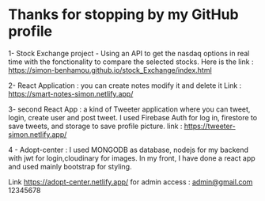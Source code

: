 # Thanks for stopping by my GitHub profile 
1- Stock Exchange project -  Using an API to get the nasdaq options in real time with the fonctionality to compare the selected stocks. 
 Here is the link : https://simon-benhamou.github.io/stock_Exchange/index.html

2- React Application : you can create notes modify it and delete it 
 Link : https://smart-notes-simon.netlify.app/

3- second React App : a kind of Tweeter application where you can tweet, login, create user and post tweet. 
I used Firebase Auth for log in, firestore to save tweets, and storage to save profile picture. 
link :  https://tweeter-simon.netlify.app/

4 - Adopt-center : I used MONGODB as database, nodejs for my backend with jwt for login,cloudinary for images. 
In my front, I have done a react app and used mainly bootstrap for styling. 

Link https://adopt-center.netlify.app/ 
for admin access : 
admin@gmail.com
12345678


